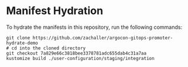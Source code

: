 # Manifest Hydration

To hydrate the manifests in this repository, run the following commands:

```shell
git clone https://github.com/zachaller/argocon-gitops-promoter-hydrate-demo
# cd into the cloned directory
git checkout 7a829e66c3818bee3378781adc655dab4c31a7aa
kustomize build ./user-configuration/staging/integration
```
